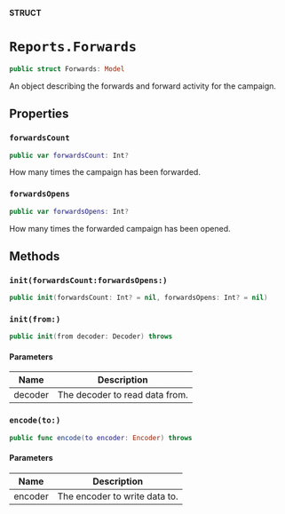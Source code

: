 **STRUCT**

# `Reports.Forwards`

```swift
public struct Forwards: Model
```

An object describing the forwards and forward activity for the campaign.

## Properties
### `forwardsCount`

```swift
public var forwardsCount: Int?
```

How many times the campaign has been forwarded.

### `forwardsOpens`

```swift
public var forwardsOpens: Int?
```

How many times the forwarded campaign has been opened.

## Methods
### `init(forwardsCount:forwardsOpens:)`

```swift
public init(forwardsCount: Int? = nil, forwardsOpens: Int? = nil)
```

### `init(from:)`

```swift
public init(from decoder: Decoder) throws
```

#### Parameters

| Name | Description |
| ---- | ----------- |
| decoder | The decoder to read data from. |

### `encode(to:)`

```swift
public func encode(to encoder: Encoder) throws
```

#### Parameters

| Name | Description |
| ---- | ----------- |
| encoder | The encoder to write data to. |